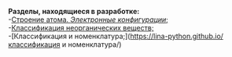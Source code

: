 **Разделы, находящиеся в разработке:**
<br/>
-[Строение атома. *Электронные конфигурации*;](https://lina-python.github.io/project/)
<br/>
-[Классификация неорганических веществ;](https://lina-python.github.io/project/src/)
<br/>
-[Классификация и номенклатура;](https://lina-python.github.io/классификация и номенклатура/)
